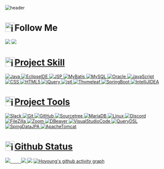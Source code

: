<!--### Hi there 👋-->

<!--
**leehoyoung0713/leehoyoung0713** is a ✨ _special_ ✨ repository because its `README.md` (this file) appears on your GitHub profile.

Here are some ideas to get you started:

- 🔭 I’m currently working on ...
- 🌱 I’m currently learning ...
- 👯 I’m looking to collaborate on ...
- 🤔 I’m looking for help with ...
- 💬 Ask me about ...
- 📫 How to reach me: ...
- 😄 Pronouns: ...
- ⚡ Fun fact: ...
-->

![header](https://capsule-render.vercel.app/api?type=waving&color=6FC7E1&height=300&section=header&text=안녕하세요%20신입%20개발자%20이호영입니다👨‍💻&fontSize=40&customColorList=)
# <div style="display: flex; align-items: flex-start;"><img src="https://techstack-generator.vercel.app/jest-icon.svg" alt="icon" width="30" height="30" />Follow Me</div>
<a href="https://www.notion.so/3ad72e0632ac46eba4e912dac82bc87f"><img src="https://img.shields.io/badge/Notion-000000?style=flat-square&logo=Notion&logoColor=white&link=https://www.notion.so/3ad72e0632ac46eba4e912dac82bc87f"></a>
<a href="https://github.com/leehoyoung0713"><img src="https://hits.seeyoufarm.com/api/count/incr/badge.svg?url=https%3A%2F%2Fgithub.com%2Fleehoyoung0713&count_bg=%2379C83D&title_bg=%23555555&icon=github.svg&icon_color=%23E7E7E7&title=visitors&edge_flat=true"/></a>
<a href="https://solved.ac/whkakrkr">
 
# <div style="display: flex; align-items: flex-start;"><img src="https://techstack-generator.vercel.app/eslint-icon.svg" alt="icon" width="30" height="30"/>Project Skill</div>
![Java](https://img.shields.io/static/v1?label=java&message=v11.0.15&color=orange)
![EclipseIDE](https://img.shields.io/badge/EclipseIDE-2C2255?style=flat&logo=EclipseIDE&logoColor=white)
![JSP](https://img.shields.io/static/v1?label=jsp&message=v2.3&color=brightgreen)
![MyBatis](https://img.shields.io/static/v1?label=MyBatis&message=v3.5.10&color=red)
![MySQL](https://img.shields.io/badge/mysql-%2300f.svg?style=flat&logo=mysql&logoColor=white)
![Oracle](https://img.shields.io/badge/Oracle-F80000?style=flat-square&logo=Oracle&logoColor=white)
![JavaScript](https://img.shields.io/badge/javascript-%23323330.svg?style=flat&logo=javascript&logoColor=%23F7DF1E)
![CSS](https://img.shields.io/badge/CSS3-1572B6?style=flat-square&logo=CSS3&logoColor=white)
![HTML5](https://img.shields.io/badge/html5-%23E34F26.svg?style=flat&logo=html5&logoColor=white)
![jQuery](https://img.shields.io/badge/jQuery-0769AD?style=flat&logo=jQuery&logoColor=%23F7DF1E)
![jstl](https://img.shields.io/static/v1?label=jstl&message=v1.1.2&color=lightgray)
![Thymeleaf](https://img.shields.io/badge/Thymeleaf-005F0F?style=flat-square&logo=Thymeleaf&logoColor=white)
![SpringBoot](https://img.shields.io/badge/SpringBoot-6DB33F?style=flat-square&logo=SpringBoot&logoColor=white)
![IntelliJIDEA](https://img.shields.io/badge/IntelliJIDEA-000000?style=flat-square&logo=IntelliJIDEA&logoColor=white)

# <div style="display: flex; align-items: flex-start;"><img src="https://techstack-generator.vercel.app/kubernetes-icon.svg" alt="icon" width="30" height="30"/>Project Tools</div>
![Slack](https://img.shields.io/badge/Slack-4A154B?style=flat-square&logo=Slack&logoColor=white)
![Git](https://img.shields.io/badge/Git-F05032?style=flat-square&logo=Git&logoColor=white)
![GitHub](https://img.shields.io/badge/GitHub-181717?style=flat-square&logo=GitHub&logoColor=white)
![Sourcetree](https://img.shields.io/badge/Sourcetree-0052CC?style=flat-square&logo=Sourcetree&logoColor=white)
![MariaDB](https://img.shields.io/badge/MariaDB-003545?style=flat-square&logo=mariadb&logoColor=white)
![Linux](https://img.shields.io/badge/Linux-FCC624?style=flat-square&logo=Linux&logoColor=white)
![Discord](https://img.shields.io/badge/Discord-5865F2?style=flat-square&logo=Discord&logoColor=white)
![FileZilla](https://img.shields.io/badge/FileZilla-BF0000?style=flat-square&logo=FileZilla&logoColor=white)
![Zoom](https://img.shields.io/badge/Zoom-2D8CFF?style=flat-square&logo=Zoom&logoColor=white)
![DBeaver](https://img.shields.io/static/v1?label=DBeaver&message=v22.0.0&color=brown)
![VisualStudioCode](https://img.shields.io/badge/VSCode-007ACC?style=flat-square&logo=VisualStudioCode&logoColor=white)
![QueryDSL](https://img.shields.io/static/v1?label=QueryDSL&message=v5.0.0&color=informational)
![SpingDataJPA](https://img.shields.io/static/v1?label=SpingDataJPA&message=v2.7.7&color=success)
![ApacheTomcat](https://img.shields.io/badge/ApacheTomcat-F8DC75?style=flat-square&logo=ApacheTomcat&logoColor=white)
# <div style="display: flex; align-items: flex-start;"><img src="https://techstack-generator.vercel.app/prettier-icon.svg" alt="icon" width="30" height="30"/>Github Status</div>

![](https://github-readme-stats.vercel.app/api?username=leehoyoung0713&theme=react&hide_border=true&include_all_commits=true&count_private=false) &nbsp;  &nbsp;  &nbsp;  &nbsp; 
![](https://github-readme-stats.vercel.app/api/top-langs/?username=leehoyoung0713&theme=react&hide_border=true&include_all_commits=true&count_private=false&layout=compact)
 [![](https://visitcount.itsvg.in/api?id=leehoyoung0713&icon=7&color=6)](https://visitcount.itsvg.in) 
[![Hoyoung's github activity graph](https://github-readme-activity-graph.cyclic.app/graph?username=leehoyoung0713&theme=react-dark)](https://github.com/ashutosh00710/github-readme-activity-graph)
